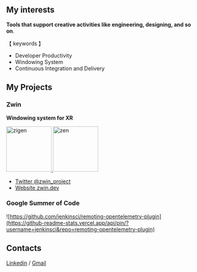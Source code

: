 ## My interests

**Tools that support creative activities like engineering, designing, and so on**.

【 keywords 】
 - Developer Productivity
 - Windowing System
 - Continuous Integration and Delivery

## My Projects

### Zwin

**Windowing system for XR**

<p align="left">
  <a href="https://github.com/zigen-project/zigen">
    <img alt="zigen" height="120px" src="https://github-readme-stats.vercel.app/api/pin/?username=zwin-project&repo=zwin"/>
  </a>
  <a href="https://github.com/zigen-project/zen">
    <img alt="zen" height="120px" src="https://github-readme-stats.vercel.app/api/pin/?username=zwin-project&repo=zen"/>
  </a>
</p>

- [Twitter @zwin_project](https://twitter.com/zwin_project)
- [Website zwin.dev](https://zwin.dev)

### Google Summer of Code

![https://github.com/jenkinsci/remoting-opentelemetry-plugin](https://github-readme-stats.vercel.app/api/pin/?username=jenkinsci&repo=remoting-opentelemetry-plugin)


## Contacts

[Linkedin](https://www.linkedin.com/in/akihiro-kiuchi-b6872b220/) / [Gmail](<mailto:aki.develop8128@gmail.com>)
